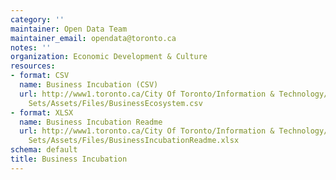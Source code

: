 ```yaml
---
category: ''
maintainer: Open Data Team
maintainer_email: opendata@toronto.ca
notes: ''
organization: Economic Development & Culture
resources:
- format: CSV
  name: Business Incubation (CSV)
  url: http://www1.toronto.ca/City Of Toronto/Information & Technology/Open Data/Data
    Sets/Assets/Files/BusinessEcosystem.csv
- format: XLSX
  name: Business Incubation Readme
  url: http://www1.toronto.ca/City Of Toronto/Information & Technology/Open Data/Data
    Sets/Assets/Files/BusinessIncubationReadme.xlsx
schema: default
title: Business Incubation
---
```

